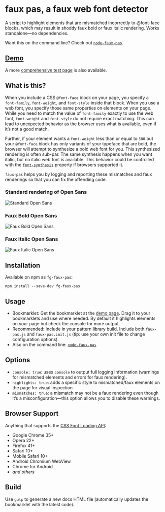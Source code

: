 # faux pas, a faux web font detector

A script to highlight elements that are mismatched incorrectly to @font-face blocks, which may result in shoddy faux bold or faux italic rendering. Works standalone—no dependencies.

Want this on the command line? Check out [`node-faux-pas`](https://github.com/filamentgroup/node-faux-pas).

## [Demo](https://filamentgroup.github.io/faux-pas/dist/demo.html)

A more [comprehensive test page](https://filamentgroup.github.io/faux-pas/test/index.html) is also available.

## What is this?

When you include a CSS `@font-face` block on your page, you specify a `font-family`, `font-weight`, and `font-style` inside that block. When you use a web font, you specify those same properties on elements on your page. While you need to match the value of `font-family` exactly to use the web font, `font-weight` and `font-style` do not require exact matching. This can lead to unexpected behavior as the browser uses what is available, even if it’s not a good match.

Further, if your element wants a `font-weight` less than or equal to `500` but your `@font-face` block has only variants of your typeface that are bold, the browser will attempt to synthesize a bold web font for you. This synthesized rendering is often sub-par. The same synthesis happens when you want italic, but no italic web font is available. This behavior could be controlled with the [`font-synthesis`](http://stateofwebtype.com/#font-synthesis) property if browsers supported it.

`faux-pas` helps you by logging and reporting these mismatches and faux renderings so that you can fix the offending code.

### Standard rendering of Open Sans

![Standard Open Sans](/docs/normal.png)

### Faux Bold Open Sans

![Faux Bold Open Sans](/docs/faux-bold2.png)

### Faux Italic Open Sans

![Faux Italic Open Sans](/docs/faux-italic.png)

## Installation

Available on npm as `fg-faux-pas`:

```
npm install --save-dev fg-faux-pas
```

## Usage

* Bookmarklet: Get the bookmarklet at the [demo page](https://filamentgroup.github.io/faux-pas/dist/demo.html). Drag it to your bookmarklets and use where needed. By default it highlights elements on your page but check the console for more output.
* Recommended: Include in your pattern library build. Include both `faux-pas.js` and `faux-pas.init.js` (tip: use your own init file to change configuration options).
* Also on the command line: [`node-faux-pas`](https://github.com/filamentgroup/node-faux-pas)

## Options

* `console: true`: uses `console` to output full logging information (warnings for mismatched elements and errors for faux rendering).
* `highlights: true`: adds a specific style to mismatched/faux elements on the page for visual inspection.
* `mismatches: true`: a mismatch may not be a faux rendering even though it’s a misconfiguration—this option allows you to disable these warnings.

## Browser Support

Anything that supports the [CSS Font Loading API](http://caniuse.com/#feat=font-loading):

* Google Chrome 35+
* Opera 22+
* Firefox 41+
* Safari 10+
* Mobile Safari 10+
* Android Chromium WebView
* Chrome for Android
* _and others_

## Build

Use `gulp` to generate a new docs HTML file (automatically updates the bookmarklet with the latest code).